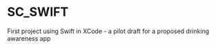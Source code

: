 # SC_SWIFT

First project using Swift in XCode - a pilot draft for a proposed drinking awareness app

